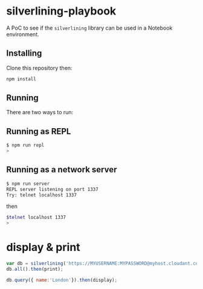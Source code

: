# silverlining-playbook

A PoC to see if the `silverlining` library can be used in a Notebook environment.

## Installing

Clone this repository then:

```sh
npm install
```

## Running

There are two ways to run:

## Running as REPL 

```sh
$ npm run repl
> 
```

## Running as a network server

```sh
$ npm run server
REPL server listening on port 1337
Try: telnet localhost 1337
```

then 

```sh
$telnet localhost 1337
> 
```


# display & print

```js
var db = silverlining('https://MYUSERNAME:MYPASSWORD@myhost.cloudant.com/MYDB');
db.all().then(print);

db.query({ name:'London'}).then(display);
```